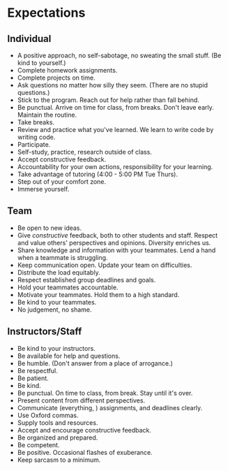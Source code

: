 # Expectations

## Individual

- A positive approach, no self-sabotage, no sweating the small stuff. (Be kind to yourself.)
- Complete homework assignments.
- Complete projects on time.
- Ask questions no matter how silly they seem. (There are no stupid questions.)
- Stick to the program. Reach out for help rather than fall behind.
- Be punctual. Arrive on time for class, from breaks. Don't leave early. Maintain the routine.
- Take breaks.
- Review and practice what you've learned. We learn to write code by writing code.
- Participate.
- Self-study, practice, research outside of class.
- Accept constructive feedback.
- Accountability for your own actions, responsibility for your learning.
- Take advantage of tutoring (4:00 - 5:00 PM Tue Thurs).
- Step out of your comfort zone.
- Immerse yourself.

## Team

- Be open to new ideas.
- Give *constructive* feedback, both to other students and staff. Respect and value others' perspectives and opinions. Diversity enriches us.
- Share knowledge and information with your teammates. Lend a hand when a teammate is struggling.
- Keep communication open. Update your team on difficulties.
- Distribute the load equitably.
- Respect established group deadlines and goals.
- Hold your teammates accountable.
- Motivate your teammates. Hold them to a high standard.
- Be kind to your teammates.
- No judgement, no shame.

## Instructors/Staff

- Be kind to your instructors.
- Be available for help and questions.
- Be humble. (Don't answer from a place of arrogance.)
- Be respectful.
- Be patient.
- Be kind.
- Be punctual. On time to class, from break. Stay until it's over.
- Present content from different perspectives.
- Communicate (everything, ) assignments, and deadlines clearly.
- Use Oxford commas.
- Supply tools and resources.
- Accept and encourage constructive feedback.
- Be organized and prepared.
- Be competent.
- Be positive. Occasional flashes of exuberance.
- Keep sarcasm to a minimum.
